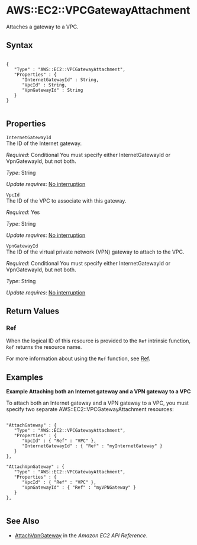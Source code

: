 AWS::EC2::VPCGatewayAttachment
==============================

Attaches a gateway to a VPC.

Syntax
------

``` {.programlisting}
      
{
   "Type" : "AWS::EC2::VPCGatewayAttachment",
   "Properties" : {
      "InternetGatewayId" : String,
      "VpcId" : String,
      "VpnGatewayId" : String
   }
}     
    
```

Properties
----------

 `InternetGatewayId`   
The ID of the Internet gateway.

*Required*: Conditional You must specify either InternetGatewayId or VpnGatewayId, but not both.

*Type*: String

*Update requires*: [No interruption](using-cfn-updating-stacks-update-behaviors.html#update-no-interrupt)

 `VpcId`   
The ID of the VPC to associate with this gateway.

*Required*: Yes

*Type*: String

*Update requires*: [No interruption](using-cfn-updating-stacks-update-behaviors.html#update-no-interrupt)

 `VpnGatewayId`   
The ID of the virtual private network (VPN) gateway to attach to the VPC.

*Required*: Conditional You must specify either InternetGatewayId or VpnGatewayId, but not both.

*Type*: String

*Update requires*: [No interruption](using-cfn-updating-stacks-update-behaviors.html#update-no-interrupt)

Return Values
-------------

### Ref

When the logical ID of this resource is provided to the `Ref` intrinsic function, `Ref` returns the resource name.

For more information about using the `Ref` function, see [Ref](intrinsic-function-reference-ref.html "Ref").

Examples
--------

**Example Attaching both an Internet gateway and a VPN gateway to a VPC**

To attach both an Internet gateway and a VPN gateway to a VPC, you must specify two separate AWS::EC2::VPCGatewayAttachment resources:

``` {.programlisting}
          
"AttachGateway" : {
   "Type" : "AWS::EC2::VPCGatewayAttachment",
   "Properties" : {
      "VpcId" : { "Ref" : "VPC" },
      "InternetGatewayId" : { "Ref" : "myInternetGateway" }
   }
},

"AttachVpnGateway" : {
   "Type" : "AWS::EC2::VPCGatewayAttachment",
   "Properties" : {
      "VpcId" : { "Ref" : "VPC" },
      "VpnGatewayId" : { "Ref" : "myVPNGateway" }
   }
},       
        
```

See Also
--------

-   [AttachVpnGateway](http://docs.aws.amazon.com/AWSEC2/latest/APIReference/ApiReference-query-AttachVpnGateway.html) in the *Amazon EC2 API Reference*.


